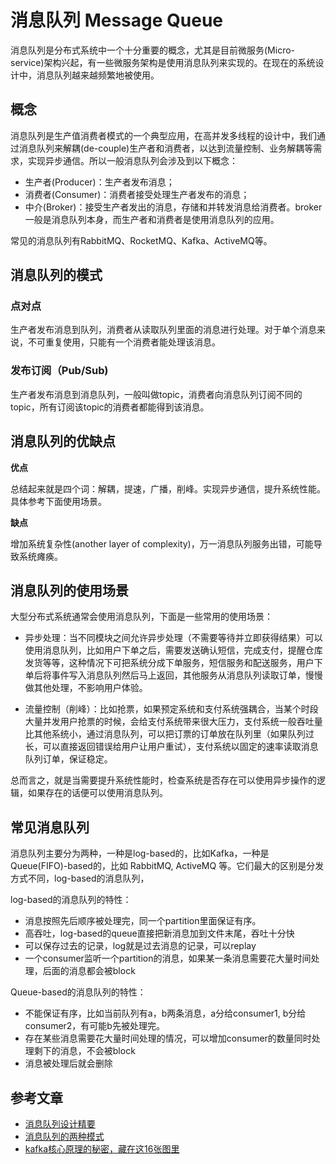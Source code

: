 # 消息队列 Message Queue

消息队列是分布式系统中一个十分重要的概念，尤其是目前微服务(Micro-service)架构兴起，有一些微服务架构是使用消息队列来实现的。在现在的系统设计中，消息队列越来越频繁地被使用。

## 概念
消息队列是生产值消费者模式的一个典型应用，在高并发多线程的设计中，我们通过消息队列来解耦(de-couple)生产者和消费者，以达到流量控制、业务解耦等需求，实现异步通信。所以一般消息队列会涉及到以下概念：

* 生产者(Producer)：生产者发布消息；
* 消费者(Consumer)：消费者接受处理生产者发布的消息；
* 中介(Broker)：接受生产者发出的消息，存储和并转发消息给消费者。broker一般是消息队列本身，而生产者和消费者是使用消息队列的应用。


常见的消息队列有RabbitMQ、RocketMQ、Kafka、ActiveMQ等。

## 消息队列的模式
### 点对点 
生产者发布消息到队列，消费者从读取队列里面的消息进行处理。对于单个消息来说，不可重复使用，只能有一个消费者能处理该消息。

### 发布订阅（Pub/Sub)
生产者发布消息到消息队列，一般叫做topic，消费者向消息队列订阅不同的topic，所有订阅该topic的消费者都能得到该消息。


## 消息队列的优缺点
**优点**

总结起来就是四个词：解耦，提速，广播，削峰。实现异步通信，提升系统性能。具体参考下面使用场景。

**缺点**

增加系统复杂性(another layer of complexity)，万一消息队列服务出错，可能导致系统瘫痪。

## 消息队列的使用场景
大型分布式系统通常会使用消息队列，下面是一些常用的使用场景：

* 异步处理：当不同模块之间允许异步处理（不需要等待并立即获得结果）可以使用消息队列，比如用户下单之后，需要发送确认短信，完成支付，提醒仓库发货等等，这种情况下可把系统分成下单服务，短信服务和配送服务，用户下单后将事件写入消息队列然后马上返回，其他服务从消息队列读取订单，慢慢做其他处理，不影响用户体验。

* 流量控制（削峰）：比如抢票，如果预定系统和支付系统强耦合，当某个时段大量并发用户抢票的时候，会给支付系统带来很大压力，支付系统一般吞吐量比其他系统小，通过消息队列，可以把订票的订单放在队列里（如果队列过长，可以直接返回错误给用户让用户重试），支付系统以固定的速率读取消息队列订单，保证稳定。

总而言之，就是当需要提升系统性能时，检查系统是否存在可以使用异步操作的逻辑，如果存在的话便可以使用消息队列。


## 常见消息队列
消息队列主要分为两种，一种是log-based的，比如Kafka，一种是Queue(FIFO)-based的，比如 RabbitMQ, ActiveMQ 等。它们最大的区别是分发方式不同，log-based的消息队列，

log-based的消息队列的特性：
* 消息按照先后顺序被处理完，同一个partition里面保证有序。
* 高吞吐，log-based的queue直接把新消息加到文件末尾，吞吐十分快
* 可以保存过去的记录，log就是过去消息的记录，可以replay
* 一个consumer监听一个partition的消息，如果某一条消息需要花大量时间处理，后面的消息都会被block

Queue-based的消息队列的特性：
* 不能保证有序，比如当前队列有a，b两条消息，a分给consumer1, b分给consumer2，有可能b先被处理完。
* 存在某些消息需要花大量时间处理的情况，可以增加consumer的数量同时处理剩下的消息，不会被block
* 消息被处理后就会删除

## 参考文章
* [消息队列设计精要](https://zhuanlan.zhihu.com/p/21649950)
* [消息队列的两种模式](https://blog.csdn.net/HEYUTAO007/article/details/50131089)
* [kafka核心原理的秘密，藏在这16张图里](https://segmentfault.com/a/1190000037455372)

<!-- Keywords: Message Queue, 消息队列，生产者消费者，点对点，发布订阅，系统设计，解耦，提速，广播，削峰，异步处理，流向控制 -->


